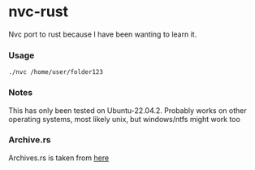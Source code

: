 # nvc-rust
Nvc port to rust because I have been wanting to learn it.
### Usage
```
./nvc /home/user/folder123
```
### Notes
This has only been tested on Ubuntu-22.04.2. Probably works on other operating systems, most likely unix, but windows/ntfs might work too
### Archive.rs
Archives.rs is taken from [here](https://github.com/zip-rs/zip/blob/master/examples/write_dir.rs)
